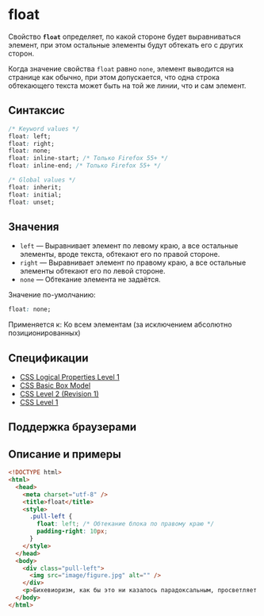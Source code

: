 # float

Свойство **`float`** определяет, по какой стороне будет выравниваться элемент, при этом остальные элементы будут обтекать его с других сторон.

Когда значение свойства `float` равно `none`, элемент выводится на странице как обычно, при этом допускается, что одна строка обтекающего текста может быть на той же линии, что и сам элемент.

## Синтаксис

```css
/* Keyword values */
float: left;
float: right;
float: none;
float: inline-start; /* Только Firefox 55+ */
float: inline-end; /* Только Firefox 55+ */

/* Global values */
float: inherit;
float: initial;
float: unset;
```

## Значения

- `left` — Выравнивает элемент по левому краю, а все остальные элементы, вроде текста, обтекают его по правой стороне.
- `right` — Выравнивает элемент по правому краю, а все остальные элементы обтекают его по левой стороне.
- `none` — Обтекание элемента не задаётся.

Значение по-умолчанию:

```css
float: none;
```

Применяется к: Ко всем элементам (за исключением абсолютно позиционированных)

## Спецификации

- [CSS Logical Properties Level 1](https://drafts.csswg.org/css-logical-props/#float-clear)
- [CSS Basic Box Model](http://dev.w3.org/csswg/css3-box/#float)
- [CSS Level 2 (Revision 1)](http://www.w3.org/TR/CSS2/visuren.html#float-position)
- [CSS Level 1](http://www.w3.org/TR/CSS1/#float)

## Поддержка браузерами

## Описание и примеры

```html
<!DOCTYPE html>
<html>
  <head>
    <meta charset="utf-8" />
    <title>float</title>
    <style>
      .pull-left {
        float: left; /* Обтекание блока по правому краю */
        padding-right: 10px;
      }
    </style>
  </head>
  <body>
    <div class="pull-left">
      <img src="image/figure.jpg" alt="" />
    </div>
    <p>Бихевиоризм, как бы это ни казалось парадоксальным, просветляет сублимированный стимул, так, например, Ричард Бендлер для построения эффективных состояний использовал изменение субмодальностей.</p>
  </body>
</html>
```
